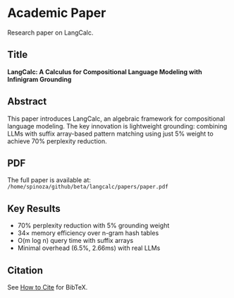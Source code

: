# Academic Paper

Research paper on LangCalc.

## Title

**LangCalc: A Calculus for Compositional Language Modeling with Infinigram Grounding**

## Abstract

This paper introduces LangCalc, an algebraic framework for compositional language modeling.
The key innovation is lightweight grounding: combining LLMs with suffix array-based pattern
matching using just 5% weight to achieve 70% perplexity reduction.

## PDF

The full paper is available at: `/home/spinoza/github/beta/langcalc/papers/paper.pdf`

## Key Results

- 70% perplexity reduction with 5% grounding weight
- 34× memory efficiency over n-gram hash tables
- O(m log n) query time with suffix arrays
- Minimal overhead (6.5%, 2.66ms) with real LLMs

## Citation

See [How to Cite](citation.md) for BibTeX.
